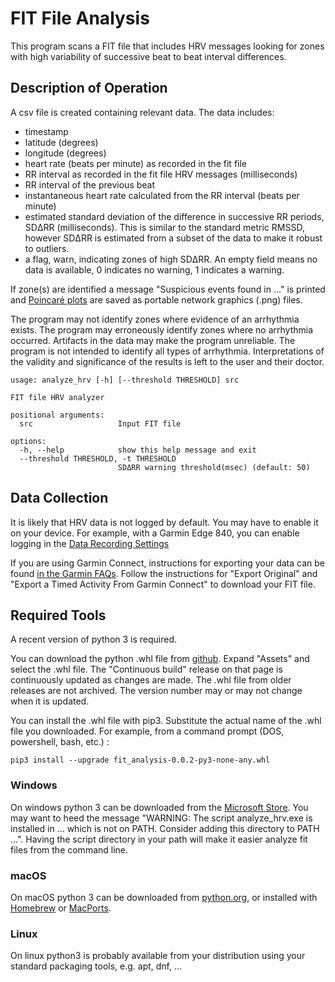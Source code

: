 # FIT File Analysis

This program scans a FIT file that includes HRV messages looking for zones with high variability of successive beat to beat interval differences.  

## Description of Operation

A csv file is created containing relevant data.  The data includes:
- timestamp
- latitude (degrees)
- longitude (degrees)
- heart rate (beats per minute) as recorded in the fit file
- RR interval as recorded in the fit file HRV messages (milliseconds)
- RR interval of the previous beat
- instantaneous heart rate calculated from the RR interval (beats per minute)
- estimated standard deviation of the difference in successive RR periods, SDΔRR (milliseconds).  This is similar to the standard metric RMSSD, however SDΔRR is estimated from a subset of the data to make it robust to outliers.
- a flag, warn, indicating zones of high SDΔRR.  An empty field means no data is available, 0 indicates no warning, 1 indicates a warning.

If zone(s) are identified a message "Suspicious events found in ..." is printed and [Poincaré plots](https://en.wikipedia.org/wiki/Poincar%C3%A9_plot) are saved as portable network graphics (.png) files.

The program may not identify zones where evidence of an arrhythmia exists.  The program may erroneously identify zones where no arrhythmia occurred.  Artifacts in the data may make the program unreliable.  The program is not intended to identify all types of arrhythmia.  Interpretations of the validity and significance of the results is left to the user and their doctor.

```
usage: analyze_hrv [-h] [--threshold THRESHOLD] src

FIT file HRV analyzer

positional arguments:
  src                   Input FIT file

options:
  -h, --help            show this help message and exit
  --threshold THRESHOLD, -t THRESHOLD
                        SDΔRR warning threshold(msec) (default: 50)
```

## Data Collection

It is likely that HRV data is not logged by default.  You may have to enable it on your device.  For example, with a Garmin Edge 840, you can enable logging in the [Data Recording Settings](https://www8.garmin.com/manuals/webhelp/GUID-16B12CFE-F96E-4DE9-9F5F-8C4A5936D3B9/EN-US/GUID-5BF2156B-9740-47F1-A564-FA22D55FDEB1.html#)

If you are using Garmin Connect, instructions for exporting your data can be found [in the Garmin FAQs](https://support.garmin.com/en-US/?faq=W1TvTPW8JZ6LfJSfK512Q8).  Follow the instructions for "Export Original" and "Export a Timed Activity From Garmin Connect" to download your FIT file.

## Required Tools

A recent version of python 3 is required. 

You can download the python .whl file from [github](https://github.com/tsteven4/fit-analysis/releases).  Expand "Assets" and select the .whl file.  The "Continuous build" release on that page is continuously updated as changes are made.  The .whl file from older releases are not archived.  The version number may or may not change when it is updated.

You can install the .whl file with pip3.  Substitute the actual name of the .whl file you downloaded.  For example, from a command prompt (DOS, powershell, bash, etc.) :
```
pip3 install --upgrade fit_analysis-0.0.2-py3-none-any.whl
```

### Windows

On windows python 3 can be downloaded from the [Microsoft Store](https://apps.microsoft.com/store/detail/python-310/9PJPW5LDXLZ5).  You may want to heed the message "WARNING: The script analyze_hrv.exe is installed in ... which is not on PATH.  Consider adding this directory to PATH ...".  Having the script directory in your path will make it easier analyze fit files from the command line.

### macOS

On macOS python 3 can be downloaded from [python.org](https://www.python.org/downloads/macos/), or installed with [Homebrew](https://brew.sh/) or [MacPorts](https://ports.macports.org/).

### Linux

On linux python3 is probably available from your distribution using your standard packaging tools, e.g. apt, dnf, ...
